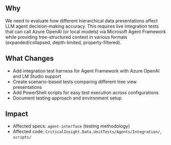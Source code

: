 ## Why
We need to evaluate how different hierarchical data presentations affect LLM agent decision-making accuracy. This requires live integration tests that can call Azure OpenAI (or local models) via Microsoft Agent Framework while providing tree-structured context in various formats (expanded/collapsed, depth-limited, property-filtered).

## What Changes
- Add integration test harness for Agent Framework with Azure OpenAI and LM Studio support
- Create scenario-based tests comparing different tree view presentations
- Add PowerShell scripts for easy test execution across configurations
- Document testing approach and environment setup

## Impact
- Affected specs: `agent-interface` (testing methodology)
- Affected code: `CriticalInsight.Data.UnitTests/Agents/Integration/`, `scripts/`
